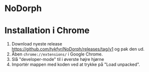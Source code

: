 # NoDorph

# Installation i Chrome
1. Download nyeste release https://github.com/tykfyr/NoDorph/releases/tag/v1 og pak den ud.
2. Åben `chrome://extensions/` i Google Chrome.
3. Slå "developer-mode" til i øverste højre hjørne
4. Importér mappen med koden ved at trykke på "Load unpacked".
